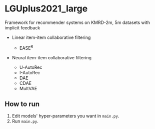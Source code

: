 # LGUplus2021_large
Framework for recommender systems on KMRD-2m, 5m datasets with implicit feedback

- Linear item-item collaborative filtering
  - EASE<sup>R</sup>

- Neural item-item collaborative filtering
  - U-AutoRec
  - I-AutoRec
  - DAE
  - CDAE
  - MultVAE

## How to run
1. Edit models' hyper-parameters you want in ```main.py```.
2. Run ```main.py```.
